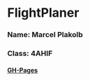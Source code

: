 # FlightPlaner

### Name: Marcel Plakolb
### Class: 4AHIF

#### [GH-Pages](https://2122-4ahif-nvs.github.io/01-microproject-TheMasterof/)
